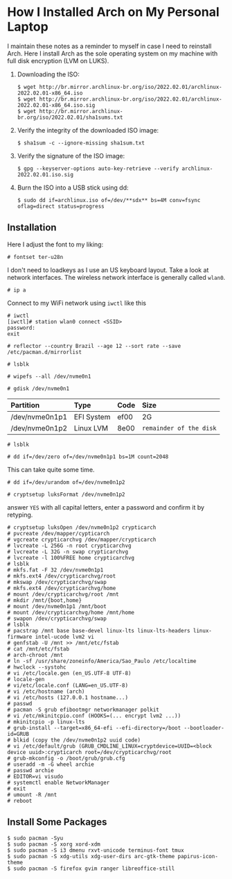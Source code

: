 How I Installed Arch on My Personal Laptop
==========================================

I maintain these notes as a reminder to myself in case I need to reinstall Arch.
Here I install Arch as the sole operating system on my machine with full disk
encryption (LVM on LUKS).

1. Downloading the ISO:
    ```shell
    $ wget http://br.mirror.archlinux-br.org/iso/2022.02.01/archlinux-2022.02.01-x86_64.iso
    $ wget http://br.mirror.archlinux-br.org/iso/2022.02.01/archlinux-2022.02.01-x86_64.iso.sig
    $ wget http://br.mirror.archlinux-br.org/iso/2022.02.01/sha1sums.txt
    ```
2. Verify the integrity of the downloaded ISO image:
    ```shell
    $ sha1sum -c --ignore-missing sha1sum.txt
    ```
3. Verify the signature of the ISO image:
    ```shell
    $ gpg --keyserver-options auto-key-retrieve --verify archlinux-2022.02.01.iso.sig
    ```
4. Burn the ISO into a USB stick using dd:
    ```shell
    $ sudo dd if=archlinux.iso of=/dev/**sdx** bs=4M conv=fsync oflag=direct status=progress
    ```
Installation
------------

Here I adjust the font to my liking:

```shell
# fontset ter-u28n
```
I don't need to loadkeys as I use an US keyboard layout. Take a look at network
interfaces. The wireless network interface is generally called `wlan0`.

```shell
# ip a
```

Connect to my WiFi network using `iwctl` like this

```shell
# iwctl
[iwctl]# station wlan0 connect <SSID>
password:
exit
```
```shell
# reflector --country Brazil --age 12 --sort rate --save /etc/pacman.d/mirrorlist
```

```shell
# lsblk
```

```shell
# wipefs --all /dev/nvme0n1
```

```shell
# gdisk /dev/nvme0n1
```

| Partition      | Type       | Code | Size                    |
| :------------- | :--------- | :--- | :---------------------- |
| /dev/nvme0n1p1 | EFI System | ef00 | 2G                      |
| /dev/nvme0n1p2 | Linux LVM  | 8e00 | `remainder of the disk` |

```shell
# lsblk
```

```shell
# dd if=/dev/zero of=/dev/nvme0n1p1 bs=1M count=2048
```

This can take quite some time.

```shell
# dd if=/dev/urandom of=/dev/nvme0n1p2
```

```shell
# cryptsetup luksFormat /dev/nvme0n1p2
```

answer `YES` with all capital letters, enter a password and confirm it by
retyping.

```shell
# cryptsetup luksOpen /dev/nvme0n1p2 crypticarch
# pvcreate /dev/mapper/cypticarch
# vgcreate crypticarchvg /dev/mapper/crypticarch
# lvcreate -L 256G -n root crypticarchvg
# lvcreate -L 32G -n swap crypticarchvg
# lvcreate -l 100%FREE home crypticarchvg
# lsblk
# mkfs.fat -F 32 /dev/nvme0n1p1
# mkfs.ext4 /dev/crypticarchvg/root
# mkswap /dev/crypticarchvg/swap
# mkfs.ext4 /dev/crypticarchvg/home
# mount /dev/crypticarchvg/root /mnt
# mkdir /mnt/{boot,home}
# mount /dev/nvme0n1p1 /mnt/boot
# mount /dev/crypticarchvg/home /mnt/home
# swapon /dev/crypticarchvg/swap
# lsblk
# pacstrap /mnt base base-devel linux-lts linux-lts-headers linux-firmware intel-ucode lvm2 vi
# genfstab -U /mnt >> /mnt/etc/fstab
# cat /mnt/etc/fstab
# arch-chroot /mnt
# ln -sf /usr/share/zoneinfo/America/Sao_Paulo /etc/localtime
# hwclock --systohc
# vi /etc/locale.gen (en_US.UTF-8 UTF-8)
# locale-gen
# vi/etc/locale.conf (LANG=en_US.UTF-8)
# vi /etc/hostname (arch)
# vi /etc/hosts (127.0.0.1 hostname...)
# passwd
# pacman -S grub efibootmgr networkmanager polkit
# vi /etc/mkinitcpio.conf (HOOKS=(... encrypt lvm2 ...))
# mkinitcpio -p linux-lts
# grub-install --target=x86_64-efi --efi-directory=/boot --bootloader-id=GRUB
# blkid (copy the /dev/nvme0n1p2 uuid code)
# vi /etc/default/grub (GRUB_CMDLINE_LINUX=cryptdevice=UUID=<block device uuid>:crypticarch root=/dev/crypticarchvg/root
# grub-mkconfig -o /boot/grub/grub.cfg
# useradd -m -G wheel archie
# passwd archie
# EDITOR=vi visudo
# systemctl enable NetworkManager
# exit
# umount -R /mnt
# reboot
```

Install Some Packages
---------------------

```shell
$ sudo pacman -Syu
$ sudo pacman -S xorg xord-xdm
$ sudo pacman -S i3 dmenu rxvt-unicode terminus-font tmux 
$ sudo pacman -S xdg-utils xdg-user-dirs arc-gtk-theme papirus-icon-theme
$ sudo pacman -S firefox gvim ranger libreoffice-still
```

[Arch Linux]: https://archlinux.org
[Keep it Simple]: https://en.wikipedia.org/wiki/KISS_principle
[Wiki]: https://wiki.archlinux.org
[Download]: https://archlinux.org/download
